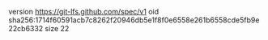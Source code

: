 version https://git-lfs.github.com/spec/v1
oid sha256:1714f60591acb7c8262f20946db5e1f8f0e6558e261b6558cde5fb9e22cb6332
size 22
